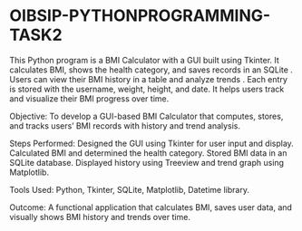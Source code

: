 # OIBSIP-PYTHONPROGRAMMING-TASK2
This Python program is a BMI Calculator with a GUI built using Tkinter. It calculates BMI, shows the health category, and saves records in an SQLite . Users can view their BMI history in a table and analyze trends . Each entry is stored with the username, weight, height, and date. It helps users track and visualize their BMI progress over time.

Objective:
To develop a GUI-based BMI Calculator that computes, stores, and tracks users’ BMI records with history and trend analysis.

Steps Performed:
Designed the GUI using Tkinter for user input and display.
Calculated BMI and determined the health category.
Stored BMI data in an SQLite database.
Displayed history using Treeview and trend graph using Matplotlib.

Tools Used:
Python, Tkinter, SQLite, Matplotlib, Datetime library.

Outcome:
A functional application that calculates BMI, saves user data, and visually shows BMI history and trends over time.
